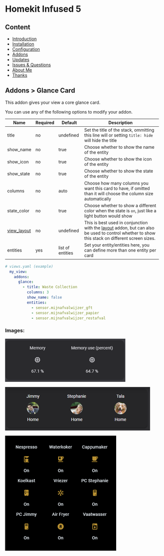 # Homekit Infused 5

## Content
- [Introduction](../index.md)
- [Installation](../installation.md)
- [Configuration](../configuration.md)
- [Addons](../addons.md)
- [Updates](../updates.md)
- [Issues & Questions](../issues.md)
- [About Me](../about.md)
- [Thanks](../thanks.md)

## Addons > Glance Card

This addon gives your view a core glance card.

You can use any of the following options to modify your addon.

| Name | Required | Default | Description |
|----------------------------------|-------------|----------------------|-----------------------------------------------------------------------------------------------------------------------------------------------------------------------------------|
| title | no | undefined | Set the title of the stack, ommitting this line will or setting `title: hide` will hide the title |
| show_name | no | true | Choose whether to show the name of the entity |
| show_icon | no | true | Choose whether to show the icon of the entity |
| show_state | no | true | Choose whether to show the state of the entity |
| columns | no | auto | Choose how many columns you want this card to have, if omitted than it will choose the column size automatically |
| state_color | no | true | Choose whether to show a different color when the state is `on`, just like a light button would show |
| [view_layout](layout.md#view-layout) | no | undefined | This is best used in conjunction with the [layout](layout.md#view-layout) addon, but can also be used to control whether to show this stack on different screen sizes. |
| entities | yes | list of entities | Set your entity/entities here, you can define more than one entity per card |

```yaml
# views.yaml (example)
  my_view:
    addons:
      glance:
        - title: Waste Collection
          columns: 3
          show_name: false
          entities:
            - sensor.mijnafvalwijzer_gft
            - sensor.mijnafvalwijzer_papier
            - sensor.mijnafvalwijzer_restafval
``` 

### Images:

![Homekit Infused](../images/hki-glance-1.png)

![Homekit Infused](../images/hki-glance-2.png)

![Homekit Infused](../images/hki-glance-3.png)
